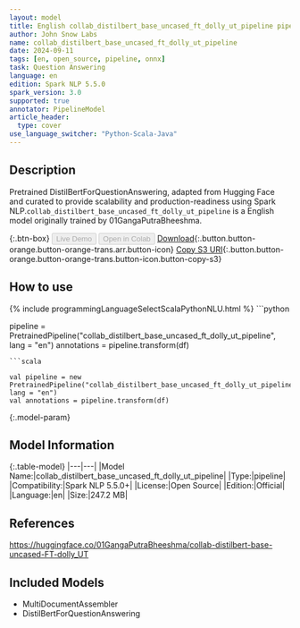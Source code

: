 ```yaml
---
layout: model
title: English collab_distilbert_base_uncased_ft_dolly_ut_pipeline pipeline DistilBertForQuestionAnswering from 01GangaPutraBheeshma
author: John Snow Labs
name: collab_distilbert_base_uncased_ft_dolly_ut_pipeline
date: 2024-09-11
tags: [en, open_source, pipeline, onnx]
task: Question Answering
language: en
edition: Spark NLP 5.5.0
spark_version: 3.0
supported: true
annotator: PipelineModel
article_header:
  type: cover
use_language_switcher: "Python-Scala-Java"
---
```


## Description

Pretrained DistilBertForQuestionAnswering, adapted from Hugging Face and curated to provide scalability and production-readiness using Spark NLP.`collab_distilbert_base_uncased_ft_dolly_ut_pipeline` is a English model originally trained by 01GangaPutraBheeshma.

{:.btn-box}
<button class="button button-orange" disabled>Live Demo</button>
<button class="button button-orange" disabled>Open in Colab</button>
[Download](https://s3.amazonaws.com/auxdata.johnsnowlabs.com/public/models/collab_distilbert_base_uncased_ft_dolly_ut_pipeline_en_5.5.0_3.0_1726016969224.zip){:.button.button-orange.button-orange-trans.arr.button-icon}
[Copy S3 URI](s3://auxdata.johnsnowlabs.com/public/models/collab_distilbert_base_uncased_ft_dolly_ut_pipeline_en_5.5.0_3.0_1726016969224.zip){:.button.button-orange.button-orange-trans.button-icon.button-copy-s3}

## How to use



<div class="tabs-box" markdown="1">
{% include programmingLanguageSelectScalaPythonNLU.html %}
```python

pipeline = PretrainedPipeline("collab_distilbert_base_uncased_ft_dolly_ut_pipeline", lang = "en")
annotations =  pipeline.transform(df)   

```
```scala

val pipeline = new PretrainedPipeline("collab_distilbert_base_uncased_ft_dolly_ut_pipeline", lang = "en")
val annotations = pipeline.transform(df)

```
</div>

{:.model-param}
## Model Information

{:.table-model}
|---|---|
|Model Name:|collab_distilbert_base_uncased_ft_dolly_ut_pipeline|
|Type:|pipeline|
|Compatibility:|Spark NLP 5.5.0+|
|License:|Open Source|
|Edition:|Official|
|Language:|en|
|Size:|247.2 MB|

## References

https://huggingface.co/01GangaPutraBheeshma/collab-distilbert-base-uncased-FT-dolly_UT

## Included Models

- MultiDocumentAssembler
- DistilBertForQuestionAnswering